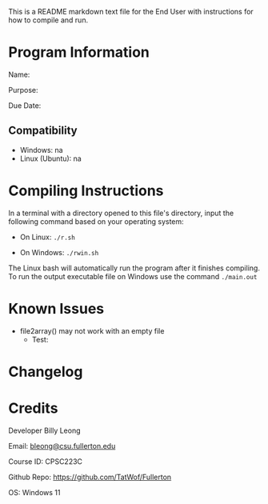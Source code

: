 This is a README markdown text file for the End User with instructions for how to compile and run.

# Program Information
Name:

Purpose:

Due Date:

## Compatibility
- Windows: na
- Linux (Ubuntu): na

# Compiling Instructions
In a terminal with a directory opened to this file's directory, input the following command based on your operating system:
- On Linux: `./r.sh`

- On Windows: `./rwin.sh`

The Linux bash will automatically run the program after it finishes compiling. To run the output executable file on Windows use the command `./main.out`

# Known Issues
- file2array() may not work with an empty file
    - Test: 

# Changelog

# Credits

Developer Billy Leong

Email: bleong@csu.fullerton.edu

Course ID: CPSC223C

Github Repo: https://github.com/TatWof/Fullerton

OS: Windows 11